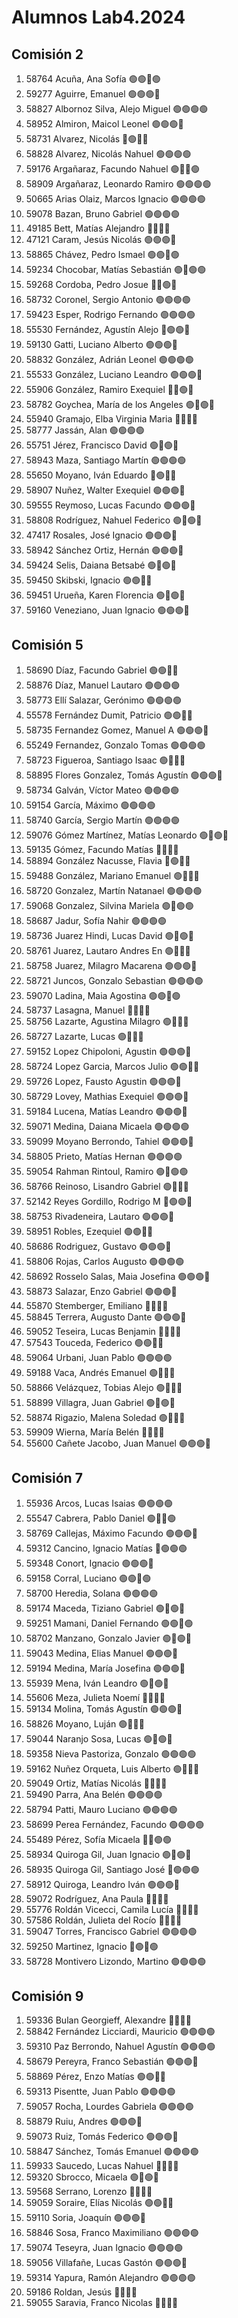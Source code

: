 # Alumnos Lab4.2024

## Comisión 2
 1. 58764  Acuña, Ana Sofía                         🟢🟢🔵🟢
 2. 59277  Aguirre, Emanuel                         🟢🟢🟢🔵
 3. 58827  Albornoz Silva, Alejo Miguel             🟢🟢🟢🟢
 4. 58952  Almiron, Maicol Leonel                   🟢🟢🟢🔵
 5. 58731  Alvarez, Nicolás                         🔴🟢🔵🔵
 6. 58828  Alvarez, Nicolás Nahuel                  🟢🟢🟢🟢
 7. 59176  Argañaraz, Facundo Nahuel                🟢🔵🔵🟢
 8. 58909  Argañaraz, Leonardo Ramiro               🟢🟢🟢🟢
 9. 50665  Arias Olaiz, Marcos Ignacio              🟢🟢🟢🟢
10. 59078  Bazan, Bruno Gabriel                     🟢🟢🟢🟢
11. 49185  Bett, Matías Alejandro                   🔴🔴🔴🔴
12. 47121  Caram, Jesús Nicolás                     🟢🟢🟢🔵
13. 58865  Chávez, Pedro Ismael                     🟢🟢🔵🟢
14. 59234  Chocobar, Matías Sebastián               🟢🔵🟢🟢
15. 59268  Cordoba, Pedro Josue                     🔴🔵🟢🔵
16. 58732  Coronel, Sergio Antonio                  🟢🟢🟢🟢
17. 59423  Esper, Rodrigo Fernando                  🟢🟢🟢🟢
18. 55530  Fernández, Agustín Alejo                 🔴🟢🟢🔵
19. 59130  Gatti, Luciano Alberto                   🟢🟢🟢🔵
20. 58832  González, Adrián Leonel                  🟢🟢🟢🟢
21. 55533  González, Luciano Leandro                🟢🟢🟢🔵
22. 55906  González, Ramiro Exequiel                🔴🔵🟢🔵
23. 58782  Goychea, María de los Angeles            🟢🔵🟢🔵
24. 55940  Gramajo, Elba Virginia Maria             🔴🔴🔴🔴
25. 58777  Jassán, Alan                             🟢🟢🟢🟢
26. 55751  Jérez, Francisco David                   🟢🔵🟢🔵
27. 58943  Maza, Santiago Martín                    🟢🟢🟢🟢
28. 55650  Moyano, Iván Eduardo                     🔴🟢🔴🔴
29. 58907  Nuñez, Walter Exequiel                   🟢🟢🟢🔵
30. 59555  Reymoso, Lucas Facundo                   🟢🟢🟢🔴
31. 58808  Rodríguez, Nahuel Federico               🟢🔵🟢🔵
32. 47417  Rosales, José Ignacio                    🟢🟢🟢🔵
33. 58942  Sánchez Ortiz, Hernán                    🟢🟢🟢🔵
34. 59424  Selis, Daiana Betsabé                    🟢🔵🟢🔵
35. 59450  Skibski, Ignacio                         🟢🟢🔵🔵
36. 59451  Urueña, Karen Florencia                  🟢🔵🟢🔵
37. 59160  Veneziano, Juan Ignacio                  🟢🟢🟢🔵

## Comisión 5
 1. 58690  Díaz, Facundo Gabriel                    🟢🟢🔴🔴
 2. 58876  Díaz, Manuel Lautaro                     🟢🟢🟢🟢
 3. 58773  Ellí Salazar, Gerónimo                   🟢🟢🟢🟢
 4. 55578  Fernández Dumit, Patricio                🟢🟢🔵🔵
 5. 58735  Fernandez Gomez, Manuel A                🟢🟢🟢🔵
 6. 55249  Fernandez, Gonzalo Tomas                 🟢🟢🟢🟢
 7. 58723  Figueroa, Santiago Isaac                 🟢🔴🔴🔴
 8. 58895  Flores Gonzalez, Tomás Agustín           🟢🟢🟢🔵
 9. 58734  Galván, Víctor Mateo                     🟢🟢🟢🟢
10. 59154  García, Máximo                           🟢🟢🟢🟢
11. 58740  García, Sergio Martín                    🟢🟢🟢🟢
12. 59076  Gómez Martínez, Matías Leonardo          🟢🔵🟢🔴
13. 59135  Gómez, Facundo Matías                    🔴🔴🔴🔴
14. 58894  González Nacusse, Flavia                 🔴🟢🔴🔴
15. 59488  González, Mariano Emanuel                🟢🔴🔴🔴
16. 58720  Gonzalez, Martín Natanael                🟢🟢🟢🟢
17. 59068  Gonzalez, Silvina Mariela                🟢🔵🟢🟢
18. 58687  Jadur, Sofía Nahir                       🟢🟢🟢🟢
19. 58736  Juarez Hindi, Lucas David                🟢🔵🟢🔴
20. 58761  Juarez, Lautaro Andres En                🟢🔴🔴🔴
21. 58758  Juarez, Milagro Macarena                 🟢🟢🟢🔵
22. 58721  Juncos, Gonzalo Sebastian                🟢🟢🟢🟢
23. 59070  Ladina, Maia Agostina                    🟢🟢🔴🟢
24. 58737  Lasagna, Manuel                          🔴🔴🔴🔴
25. 58756  Lazarte, Agustina Milagro                🟢🔴🔴🔴
26. 58727  Lazarte, Lucas                           🟢🔴🔴🔴
27. 59152  Lopez Chipoloni, Agustin                 🟢🟢🟢🔵
28. 58724  Lopez Garcia, Marcos Julio               🟢🟢🔴🔴
29. 59726  Lopez, Fausto Agustin                    🟢🟢🟢🔴
30. 58729  Lovey, Mathias Exequiel                  🟢🟢🟢🔴
31. 59184  Lucena, Matías Leandro                   🟢🟢🟢🔵
32. 59071  Medina, Daiana Micaela                   🟢🟢🟢🟢
33. 59099  Moyano Berrondo, Tahiel                  🟢🟢🟢🔴
34. 58805  Prieto, Matías Hernan                    🟢🟢🟢🟢
35. 59054  Rahman Rintoul, Ramiro                   🟢🔵🟢🟢
36. 58766  Reinoso, Lisandro Gabriel                🟢🔵🔵🔵
37. 52142  Reyes Gordillo, Rodrigo M                🔴🟢🟢🔴
38. 58753  Rivadeneira, Lautaro                     🟢🟢🟢🔵
39. 58951  Robles, Ezequiel                         🟢🟢🔵🔵
40. 58686  Rodriguez, Gustavo                       🟢🟢🟢🔵
41. 58806  Rojas, Carlos Augusto                    🟢🟢🟢🟢
42. 58692  Rosselo Salas, Maia Josefina             🟢🟢🟢🔵
43. 58873  Salazar, Enzo Gabriel                    🟢🟢🟢🔴
44. 55870  Stemberger, Emiliano                     🔴🔴🔴🔴
45. 58845  Terrera, Augusto Dante                   🟢🟢🟢🔵
46. 59052  Teseira, Lucas Benjamin                  🔴🔴🔴🔴
47. 57543  Touceda, Federico                        🟢🟢🔴🔴
48. 59064  Urbani, Juan Pablo                       🟢🟢🟢🟢
49. 59188  Vaca, Andrés Emanuel                     🟢🔵🔵🔵
50. 58866  Velázquez, Tobias Alejo                  🟢🔴🔴🔴
51. 58899  Villagra, Juan Gabriel                   🟢🔵🟢🔵
52. 58874  Rigazio, Malena Soledad                  🟢🔴🔴🔴
53. 59909  Wierna, María Belén                      🔴🔴🔴🔴
54. 55600  Cañete Jacobo, Juan Manuel               🟢🟢🟢🔴

## Comisión 7
 1. 55936  Arcos, Lucas Isaias                      🟢🟢🟢🟢
 2. 55547  Cabrera, Pablo Daniel                    🟢🔵🔵🟢
 3. 58769  Callejas, Máximo Facundo                 🟢🟢🟢🔵
 4. 59312  Cancino, Ignacio Matías                  🔴🟢🟢🟢
 5. 59348  Conort, Ignacio                          🟢🟢🟢🔵
 6. 59158  Corral, Luciano                          🟢🟢🔴🟢
 7. 58700  Heredia, Solana                          🟢🟢🟢🟢
 8. 59174  Maceda, Tiziano Gabriel                  🟢🔵🟢🔵
 9. 59251  Mamani, Daniel Fernando                  🟢🟢🔴🟢
10. 58702  Manzano, Gonzalo Javier                  🟢🔵🟢🔵
11. 59043  Medina, Elias Manuel                     🟢🟢🟢🔵
12. 59194  Medina, María Josefina                   🟢🟢🟢🔵
13. 55939  Mena, Iván Leandro                       🟢🔵🟢🔵
14. 55606  Meza, Julieta Noemí                      🔴🔴🔴🔴
15. 59134  Molina, Tomás Agustín                    🟢🟢🟢🔵
16. 58826  Moyano, Luján                            🟢🔴🔴🔴
17. 59044  Naranjo Sosa, Lucas                      🟢🔵🟢🔵
18. 59358  Nieva Pastoriza, Gonzalo                 🟢🟢🟢🟢
19. 59162  Nuñez Orqueta, Luis Alberto              🟢🔴🔴🔴
20. 59049  Ortiz, Matías Nicolás                    🔴🔴🔴🔴
21. 59490  Parra, Ana Belén                         🟢🟢🟢🟢
22. 58794  Patti, Mauro Luciano                     🟢🟢🟢🟢
23. 58699  Perea Fernández, Facundo                 🟢🟢🟢🟢
24. 55489  Pérez, Sofía Micaela                     🔴🔵🟢🟢
25. 58934  Quiroga Gil, Juan Ignacio                🟢🔵🟢🔵
26. 58935  Quiroga Gil, Santiago José               🔴🟢🟢🟢
27. 58912  Quiroga, Leandro Iván                    🟢🟢🟢🔵
28. 59072  Rodríguez, Ana Paula                     🔴🔴🔴🔴
29. 55776  Roldán Vicecci, Camila Lucía             🔴🔴🔴🔴
30. 57586  Roldán, Julieta del Rocío                🔴🔴🔴🔴
31. 59047  Torres, Francisco Gabriel                🟢🟢🟢🟢
32. 59250  Martinez, Ignacio                        🔴🟢🔵🟢
33. 58728  Montivero Lizondo, Martino               🟢🟢🟢🟢

## Comisión 9
 1. 59336  Bulan Georgieff, Alexandre               🔴🔴🔴🔴
 2. 58842  Fernández Licciardi, Mauricio            🟢🟢🟢🟢
 3. 59310  Paz Berrondo, Nahuel Agustín             🟢🟢🟢🟢
 4. 58679  Pereyra, Franco Sebastián                🟢🟢🟢🔵
 5. 58869  Pérez, Enzo Matías                       🟢🟢🔵🔵
 6. 59313  Pisentte, Juan Pablo                     🟢🟢🟢🟢
 7. 59057  Rocha, Lourdes Gabriela                  🟢🟢🟢🟢
 8. 58879  Ruiu, Andres                             🟢🟢🟢🔵
 9. 59073  Ruiz, Tomás Federico                     🟢🟢🟢🔵
10. 58847  Sánchez, Tomás Emanuel                   🟢🟢🟢🟢
11. 59933  Saucedo, Lucas Nahuel                    🔴🔴🔴🔴
12. 59320  Sbrocco, Micaela                         🟢🔵🟢🔵
13. 59568  Serrano, Lorenzo                         🔴🔴🔴🔴
14. 59059  Soraire, Elías Nicolás                   🟢🟢🔴🔴
15. 59110  Soria, Joaquín                           🟢🟢🟢🔴
16. 58846  Sosa, Franco Maximiliano                 🟢🟢🟢🟢
17. 59074  Teseyra, Juan Ignacio                    🟢🟢🟢🟢
18. 59056  Villafañe, Lucas Gastón                  🟢🟢🟢🔵
19. 59314  Yapura, Ramón Alejandro                  🟢🟢🟢🟢
20. 59186  Roldan, Jesús                            🔴🔴🔴🔴
21. 59055  Saravia, Franco Nicolas                  🔴🔴🔴🔴
